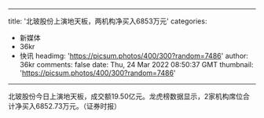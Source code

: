 
---
title: '北玻股份上演地天板，两机构净买入6853万元'
categories: 
 - 新媒体
 - 36kr
 - 快讯
headimg: 'https://picsum.photos/400/300?random=7486'
author: 36kr
comments: false
date: Thu, 24 Mar 2022 08:50:37 GMT
thumbnail: 'https://picsum.photos/400/300?random=7486'
---

<div>   
北玻股份今日上演地天板，成交额19.50亿元。龙虎榜数据显示，2家机构席位合计净买入6852.73万元。（证券时报）  
</div>
            